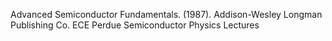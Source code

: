 Advanced Semiconductor Fundamentals. (1987). Addison-Wesley Longman Publishing Co.
ECE Perdue Semiconductor Physics Lectures
 